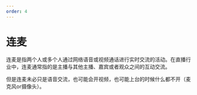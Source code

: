 ```yaml
---
order: 4
---
```


# 连麦
连麦是指两个人或多个人通过网络语音或视频通话进行实时交流的活动。在直播行业中，连麦通常指的是主播与其他主播、嘉宾或者观众之间的互动交流。

但是连麦未必只是语音交流，也可能会开视频，也可能上台的时候什么都不开（麦克风or摄像头）。